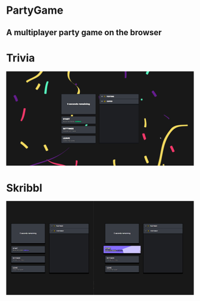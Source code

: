 # PartyGame

## A multiplayer party game on the browser

# Trivia
![Gif of the Game](game.gif)

# Skribbl
![Gif of the Game](skribbl.gif)
